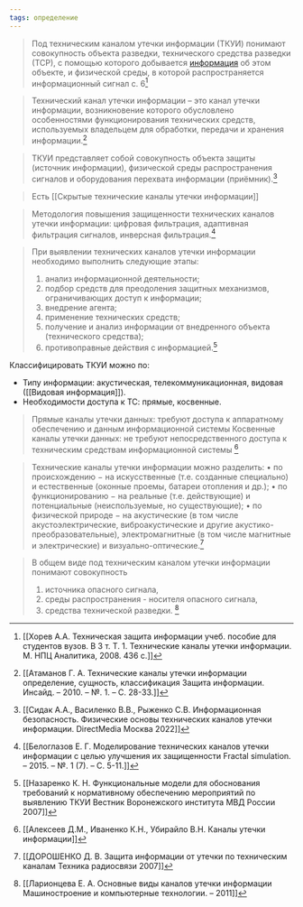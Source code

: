 ```yaml
---
tags: определение
---
```


>Под техническим каналом утечки информации (ТКУИ) понимают совокупность объекта разведки, технического средства разведки (ТСР), с помощью которого добывается [информация](Информация.md) об этом объекте, и физической среды, в которой распространяется информационный сигнал
>с. 6[^1]

[^1]:[[Хорев А.А. Техническая защита информации учеб. пособие для студентов вузов. В 3 т. Т. 1. Технические каналы утечки информации. М. НПЦ Аналитика, 2008. 436 с.]]

>Технический канал утечки информации – это канал утечки информации, возникновение которого обусловлено особенностями функционирования технических средств, используемых владельцем для обработки, передачи и хранения информации.[^2]


[^2]:[[Атаманов Г. А. Технические каналы утечки информации определение, сущность, классификация Защита информации. Инсайд. – 2010. – №. 1. – С. 28-33.]]

>ТКУИ представляет собой совокупность объекта защиты (источник информации), физической среды распространения сигналов и оборудования перехвата информации (приёмник).[^6]

[^6]:[[Сидак А.А., Василенко В.В., Рыженко С.В. Информационная безопасность. Физические основы технических каналов утечки информации. DirectMedia Москва 2022]]

>Есть [[Скрытые технические каналы утечки информации]]

>Методология повышения защищенности технических каналов утечки информации: цифровая фильтрация, адаптивная фильтрация сигналов, инверсная фильтрация.[^3]

[^3]:[[Белоглазов Е. Г. Моделирование технических каналов утечки информации с целью улучшения их защищенности Fractal simulation. – 2015. – №. 1 (7). – С. 5-11.]]

>При выявлении технических каналов утечки информации необходимо выполнить следующие этапы:
>1) анализ информационной деятельности; 
>2) подбор средств для преодоления защитных механизмов, ограничивающих доступ к информации; 
>3) внедрение агента;
>4) применение технических средств; 
>5) получение и анализ информации от внедренного объекта (технического средства);
>6) противоправные действия с информацией.[^4]

Классифицировать ТКУИ можно по:
- Типу информации: акустическая, телекоммуникационная, видовая ([[Видовая информация]]).
- Необходимости доступа к ТС: прямые, косвенные. 
>Прямые каналы утечки данных: требуют доступа к аппаратному обеспечению и данным информационной системы
>Косвенные каналы утечки данных: не требуют непосредственного доступа к техническим средствам информационной системы [^5]

>Технические каналы утечки информации можно разделить: 
>• по происхождению − на искусственные (т.е. созданные специально) и естественные (оконные проемы, батареи отопления и др.); 
>• по функционированию − на реальные (т.е. действующие) и потенциальные (неиспользуемые, но существующие);
>• по физической природе − на акустические (в том числе акустоэлектрические, виброакустические и другие акустико-преобразовательные), электромагнитные (в том числе магнитные и электрические) и визуально-оптические.[^7]

>В общем виде под техническим каналом утечки информации понимают совокупность 
>1) источника опасного сигнала,
>2) среды распространения - носителя опасного сигнала, 
>3) средства технической разведки. [^8]

[^4]:[[Назаренко К. Н. Функциональные модели для обоснования требований к нормативному обеспечению мероприятий по выявлению ТКУИ Вестник Воронежского института МВД России 2007]]

[^5]:[[Алексеев Д.М., Иваненко К.Н., Убирайло В.Н. Каналы утечки информации]]
[^7]:[[ДОРОШЕНКО Д. В. Защита информации от утечки по техническим каналам Техника радиосвязи 2007]]
[^8]:[[Ларионцева Е. А. Основные виды каналов утечки информации Машиностроение и компьютерные технологии. – 2011]]